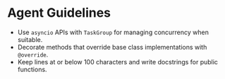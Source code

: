 # Agent Guidelines

- Use `asyncio` APIs with `TaskGroup` for managing concurrency when suitable.
- Decorate methods that override base class implementations with `@override`.
- Keep lines at or below 100 characters and write docstrings for public functions.
